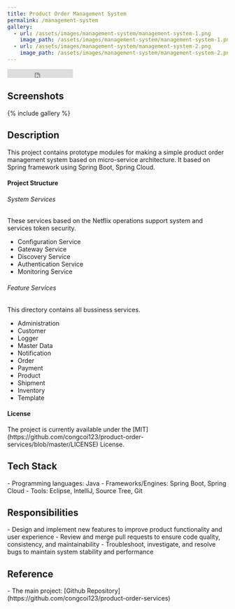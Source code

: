 ```yaml
---
title: Product Order Management System
permalink: /management-system
gallery:
  - url: /assets/images/management-system/management-system-1.png
    image_path: /assets/images/management-system/management-system-1.png
  - url: /assets/images/management-system/management-system-2.png
    image_path: /assets/images/management-system/management-system-2.png
---
```


<iframe src="https://ghbtns.com/github-btn.html?user=congcoi123&repo=product-order-services&type=star&count=true" frameborder="0" scrolling="0" width="150" height="20" title="Github"></iframe>

<h2>Screenshots</h2>
{% include gallery %}

<h2>Description</h2>
This project contains prototype modules for making a simple product order management system based on micro-service architecture. It based on Spring framework using Spring Boot, Spring Cloud.

<h4>Project Structure</h4>
<h6>System Services</h6>
These services based on the Netflix operations support system and services token security.

- Configuration Service
- Gateway Service
- Discovery Service
- Authentication Service
- Monitoring Service

<h6>Feature Services</h6>
This directory contains all bussiness services.

- Administration
- Customer
- Logger
- Master Data
- Notification
- Order
- Payment
- Product
- Shipment
- Inventory
- Template

<h4>License</h4>
The project is currently available under the [MIT](https://github.com/congcoi123/product-order-services/blob/master/LICENSE) License.

<h2>Tech Stack</h2>
- Programming languages: Java
- Frameworks/Engines: Spring Boot, Spring Cloud
- Tools: Eclipse, IntelliJ, Source Tree, Git

<h2>Responsibilities</h2>
- Design and implement new features to improve product functionality and user experience  
- Review and merge pull requests to ensure code quality, consistency, and maintainability  
- Troubleshoot, investigate, and resolve bugs to maintain system stability and performance

<h2>Reference</h2>
- The main project: [Github Repository](https://github.com/congcoi123/product-order-services)
